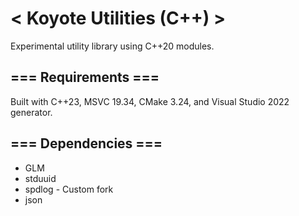 # < Koyote Utilities (C++) >
Experimental utility library using C++20 modules.

## === Requirements ===
Built with C++23, MSVC 19.34, CMake 3.24, and Visual Studio 2022 generator.

## === Dependencies ===
- GLM
- stduuid
- spdlog - Custom fork
- json